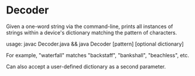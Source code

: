 # Decoder

Given a one-word string via the command-line, prints all instances of strings
within a device's dictionary matching the pattern of characters.

usage: javac Decoder.java && java Decoder [pattern] [optional dictionary]

For example, "waterfall" matches "backstaff", "bankshall", "beachless", etc.

Can also accept a user-defined dictionary as a second parameter.
